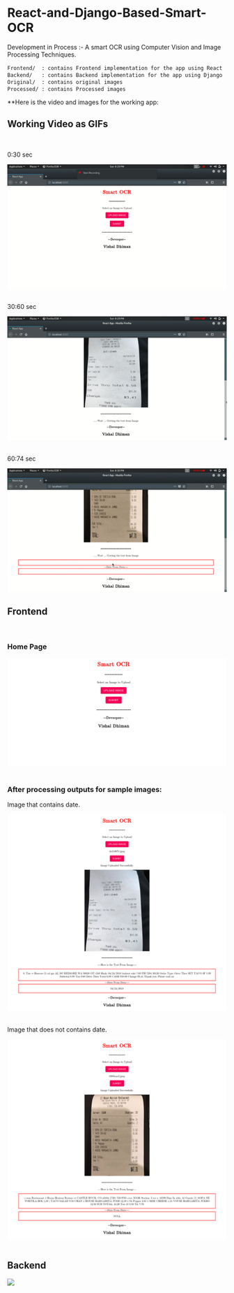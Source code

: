 # React-and-Django-Based-Smart-OCR
Development in Process :- A smart OCR using Computer Vision and Image Processing Techniques.  


    
    Frontend/  : contains Frontend implementation for the app using React
    Backend/   : contains Backend implementation for the app using Django
    Original/  : contains original images
    Processed/ : contains Processed images



**Here is the video and images for the working app:

<h2>Working Video as GIFs</h2>
<br>
<p>0:30 sec</p>
<img  src="https://github.com/cyberdhiman/React-and-Django-Based-Smart-OCR/blob/master/Working%20Images%20and%20Video/0:30.gif"/>
</br>
<br>
<p>30:60 sec</p>
<img  src="https://github.com/cyberdhiman/React-and-Django-Based-Smart-OCR/blob/master/Working%20Images%20and%20Video/30:60.gif"/>
</br>
<br>
<p>60:74 sec</p>
<img  src="https://github.com/cyberdhiman/React-and-Django-Based-Smart-OCR/blob/master/Working%20Images%20and%20Video/60:74.gif"/>
</br>

<h2>Frontend</h2>
<br>
<h3>Home Page</h3>
<img  src="https://github.com/cyberdhiman/React-and-Django-Based-Smart-OCR/blob/master/Working%20Images%20and%20Video/Main_App.png"/>
</br>

<br>
<h3>After processing outputs for sample images:</h3>
<p>Image that contains date.</p>
<img  src="https://github.com/cyberdhiman/React-and-Django-Based-Smart-OCR/blob/master/Working%20Images%20and%20Video/Date_in_image.png"/>
</br>
<br>
<p>Image that does not contains date.</p>
<img  src="https://github.com/cyberdhiman/React-and-Django-Based-Smart-OCR/blob/master/Working%20Images%20and%20Video/Date_Not_in_image.png"/>
</br>


<br>
<h2>Backend</h2>
<img height="500" src="https://github.com/cyberdhiman/React-and-Django-Based-Smart-OCR/blob/master/Screenshot-2019-12-1%20Post%20%E2%80%93%20Django%20REST%20framework.png"/>

</br>

